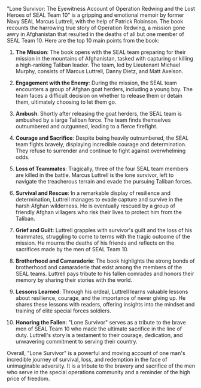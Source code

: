 "Lone Survivor: The Eyewitness Account of Operation Redwing and the Lost Heroes of SEAL Team 10" is a gripping and emotional memoir by former Navy SEAL Marcus Luttrell, with the help of Patrick Robinson. The book recounts the harrowing true story of Operation Redwing, a mission gone awry in Afghanistan that resulted in the deaths of all but one member of SEAL Team 10. Here are the top 10 main points from the book:

1. **The Mission**: The book opens with the SEAL team preparing for their mission in the mountains of Afghanistan, tasked with capturing or killing a high-ranking Taliban leader. The team, led by Lieutenant Michael Murphy, consists of Marcus Luttrell, Danny Dietz, and Matt Axelson.

2. **Engagement with the Enemy**: During the mission, the SEAL team encounters a group of Afghan goat herders, including a young boy. The team faces a difficult decision on whether to release them or detain them, ultimately choosing to let them go.

3. **Ambush**: Shortly after releasing the goat herders, the SEAL team is ambushed by a large Taliban force. The team finds themselves outnumbered and outgunned, leading to a fierce firefight.

4. **Courage and Sacrifice**: Despite being heavily outnumbered, the SEAL team fights bravely, displaying incredible courage and determination. They refuse to surrender and continue to fight against overwhelming odds.

5. **Loss of Teammates**: Tragically, three of the four SEAL team members are killed in the battle. Marcus Luttrell is the lone survivor, left to navigate the treacherous terrain and evade the pursuing Taliban forces.

6. **Survival and Rescue**: In a remarkable display of resilience and determination, Luttrell manages to evade capture and survive in the harsh Afghan wilderness. He is eventually rescued by a group of friendly Afghan villagers who risk their lives to protect him from the Taliban.

7. **Grief and Guilt**: Luttrell grapples with survivor's guilt and the loss of his teammates, struggling to come to terms with the tragic outcome of the mission. He mourns the deaths of his friends and reflects on the sacrifices made by the men of SEAL Team 10.

8. **Brotherhood and Camaraderie**: The book highlights the strong bonds of brotherhood and camaraderie that exist among the members of the SEAL teams. Luttrell pays tribute to his fallen comrades and honors their memory by sharing their stories with the world.

9. **Lessons Learned**: Through his ordeal, Luttrell learns valuable lessons about resilience, courage, and the importance of never giving up. He shares these lessons with readers, offering insights into the mindset and training of elite special forces soldiers.

10. **Honoring the Fallen**: "Lone Survivor" serves as a tribute to the brave men of SEAL Team 10 who made the ultimate sacrifice in the line of duty. Luttrell's story is a testament to their courage, dedication, and unwavering commitment to serving their country.

Overall, "Lone Survivor" is a powerful and moving account of one man's incredible journey of survival, loss, and redemption in the face of unimaginable adversity. It is a tribute to the bravery and sacrifice of the men who serve in the special operations community and a reminder of the high price of freedom.